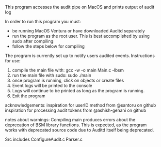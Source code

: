 This program accesses the audit pipe on MacOS and prints output of audit log

In order to run this program you must:
* be running MacOS Ventura or have downloaded Auditd separately 
* run the program as the root user. This is best accomplished by using sudo after compiling
* follow the steps below for compiling 

The program is currently set up to notify users audited events. 
Instructions for use:
1. compile the main file with: gcc -w -o main Main.c -lbsm
2. run the main file with sudo: sudo ./main
3. once program is running, click on objects or create files
6. Event logs will be printed to the console
7. Logs will continue to be printed as long as the program is running. 
7. Exit the program 

acknowledgements:
inspiration for userID method from @santoru on github
inspiration for processing audit tokens from @ashish-gehani on github 

notes about warnings:
Compiling main produces errors about the deprecation of BSM library functions. This is expected, as the program works with deprecated source code due to Auditd itself being deprecated. 

Src includes
ConfigureAudit.c
Parser.c


